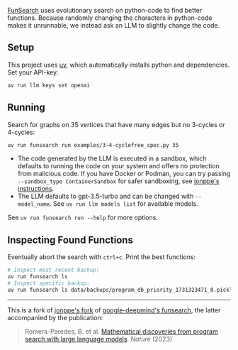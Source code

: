 [FunSearch](https://deepmind.google/discover/blog/funsearch-making-new-discoveries-in-mathematical-sciences-using-large-language-models/) uses evolutionary search on python-code to find better functions. Because randomly changing the characters in python-code makes it unrunnable, we instead ask an LLM to slightly change the code.

## Setup

This project uses [uv](https://docs.astral.sh/uv/), which automatically installs python and dependencies. Set your API-key:
```sh
uv run llm keys set openai
```

## Running

Search for graphs on 35 vertices that have many edges but no 3-cycles or 4-cycles:

```sh
uv run funsearch run examples/3-4-cyclefree_spec.py 35
```

- The code generated by the LLM is executed in a sandbox, which defaults to running the code on your system and offers no protection from malicious code. If you have Docker or Podman, you can try passing `--sandbox_type ContainerSandbox` for safer sandboxing, see [jonppe's instructions](https://github.com/jonppe/funsearch/blob/745f2e7a61ef1418a95e09a009f2f65a3ce7c2ac/README.md).
- The LLM defaults to gpt-3.5-turbo and can be changed with `--model_name`. See `uv run llm models list` for available models.

See `uv run funsearch run --help` for more options.


## Inspecting Found Functions

Eventually abort the search with `ctrl+c`. Print the best functions:

```sh
# Inspect most recent backup:
uv run funsearch ls
# Inspect specific backup:
uv run funsearch ls data/backups/program_db_priority_1731323471_0.pickle
```

---

This is a fork of [jonppe's fork](https://github.com/jonppe/funsearch) of [google-deepmind's funsearch](https://github.com/google-deepmind/funsearch), the latter accompanied by the publication:

> Romera-Paredes, B. et al. [Mathematical discoveries from program search with large language models](https://www.nature.com/articles/s41586-023-06924-6). *Nature* (2023)